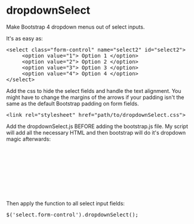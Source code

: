# dropdownSelect
Make Bootstrap 4 dropdown menus out of select inputs. 

It's as easy as:
<pre>
&lt;select class="form-control" name="select2" id="select2">
     &lt;option value="1"&gt; Option 1 &lt;/option&gt;
     &lt;option value="2"&gt; Option 2 &lt;/option&gt;
     &lt;option value="3"&gt; Option 3 &lt;/option&gt;
     &lt;option value="4"&gt; Option 4 &lt;/option&gt;
&lt;/select>
</pre>

Add the css to hide the select fields and handle the text alignment. You might have to change the margins of the arrows if your padding isn't the same as the default Bootstrap padding on form fields.
<pre>
&lt;link rel="stylesheet" href="path/to/dropdownSelect.css"&gt;
</pre>

Add the dropdownSelect.js BEFORE adding the bootstrap.js file. My script will add all the necessary HTML and then bootstrap will do it's dropdown magic afterwards:
<pre>
<script src="https://code.jquery.com/jquery-3.2.1.slim.min.js"></script>
<script src="https://cdnjs.cloudflare.com/ajax/libs/popper.js/1.12.9/umd/popper.min.js"></script>
<script src="path/to/dropdownSelect.js"></script>
<script src="https://maxcdn.bootstrapcdn.com/bootstrap/4.0.0/js/bootstrap.min.js"></script>
</pre>

Then apply the function to all select input fields:
<pre>
$('select.form-control').dropdownSelect();
</pre>
